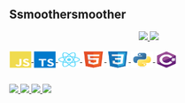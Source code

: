## Ssmoothersmoother

<div align="center">
  <a href="https://github.com/Ssmoothsmoother">
  <img 
    height="180em" 
    src="https://github-readme-stats.vercel.app/api?username=Ssmoothsmoother&show_icons=true&theme=dark&include_all_commits=true&count_private=true"
  />
  <img
    height="180em" 
    src="https://github-readme-stats.vercel.app/api/top-langs/?username=Ssmoothsmoother&layout=compact&langs_count=7&theme=dark"
  />
</div>
  
<div style="display: inline_block"><br>
  <img 
    align="center" 
    alt="Rafa-Js" 
    height="30" 
    width="40" 
    src="https://raw.githubusercontent.com/devicons/devicon/master/icons/javascript/javascript-plain.svg"
  >
  <img 
    align="center" 
    alt="Rafa-Ts" 
    height="30" 
    width="40" 
    src="https://raw.githubusercontent.com/devicons/devicon/master/icons/typescript/typescript-plain.svg"
  >
  <img 
    align="center" 
    alt="Rafa-React" 
    height="30" 
    width="40" 
    src="https://raw.githubusercontent.com/devicons/devicon/master/icons/react/react-original.svg"
  >
  <img 
    align="center" 
    alt="Rafa-HTML" 
    height="30" 
    width="40" 
    src="https://raw.githubusercontent.com/devicons/devicon/master/icons/html5/html5-original.svg"
  >
  <img 
    align="center"
    alt="Rafa-CSS" 
    height="30" 
    width="40" 
    src="https://raw.githubusercontent.com/devicons/devicon/master/icons/css3/css3-original.svg"
  >
  <img
    align="center" 
    alt="Rafa-Python" 
    height="30" 
    width="40" 
    src="https://raw.githubusercontent.com/devicons/devicon/master/icons/python/python-original.svg"
  >
  <img 
    align="center" 
    alt="Rafa-Csharp" 
    height="30" 
    width="40" 
    src="https://raw.githubusercontent.com/devicons/devicon/master/icons/csharp/csharp-original.svg"
  >
  
</div>
  
##
  
<div>
  <a href="https://www.youtube.com/channel/UCHlhoQOTeIP73Vscln5XYZg" target="_blank">
    <img 
      src="https://img.shields.io/badge/YouTube-FF0000?style=for-the-badge&logo=youtube&logoColor=white" 
      target="_blank"
    >
  </a>
  <a href="https://www.instagram.com/ssmoothsmoother/" target="_blank">
    <img 
      src="https://img.shields.io/badge/-Instagram-%23E4405F?style=for-the-badge&logo=instagram&logoColor=white" 
      target="_blank"
    >
  </a>
 	<a href="https://www.twitch.tv/ssmoothsmoother" target="_blank">
    <img 
      src="https://img.shields.io/badge/Twitch-9146FF?style=for-the-badge&logo=twitch&logoColor=white" 
      target="_blank"
    >
  </a>
  <a href="https://discord.com/" target="_blank">
    <img 
      src="https://img.shields.io/badge/Discord-7289DA?style=for-the-badge&logo=discord&logoColor=white" 
      target="_blank"
    >
  </a> 
</div>
